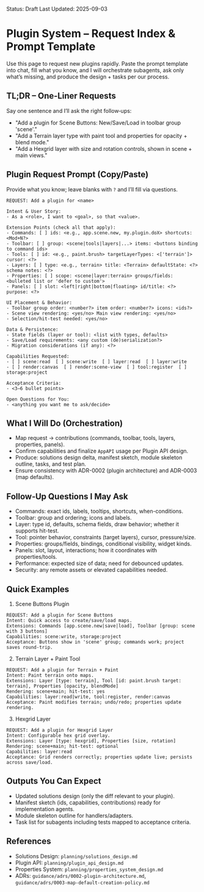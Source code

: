 Status: Draft
Last Updated: 2025-09-03

# Plugin System – Request Index & Prompt Template

Use this page to request new plugins rapidly. Paste the prompt template into chat, fill what you know, and I will orchestrate subagents, ask only what’s missing, and produce the design + tasks per our process.

## TL;DR – One-Liner Requests

Say one sentence and I’ll ask the right follow‑ups:

- "Add a plugin for Scene Buttons: New/Save/Load in toolbar group 'scene'."
- "Add a Terrain layer type with paint tool and properties for opacity + blend mode."
- "Add a Hexgrid layer with size and rotation controls, shown in scene + main views."

## Plugin Request Prompt (Copy/Paste)

Provide what you know; leave blanks with `?` and I’ll fill via questions.

```
REQUEST: Add a plugin for <name>

Intent & User Story:
- As a <role>, I want to <goal>, so that <value>.

Extension Points (check all that apply):
- Commands: [ ] ids: <e.g., app.scene.new, my.plugin.doX> shortcuts: <Mod+N?>
- Toolbar: [ ] group: <scene|tools|layers|...> items: <buttons binding to command ids>
- Tools: [ ] id: <e.g., paint.brush> targetLayerTypes: <['terrain']> cursor: <?>
- Layers: [ ] type: <e.g., terrain> title: <Terrain> defaultState: <?> schema notes: <?>
- Properties: [ ] scope: <scene|layer:terrain> groups/fields: <bulleted list or 'defer to custom'>
- Panels: [ ] slot: <left|right|bottom|floating> id/title: <?> purpose: <?>

UI Placement & Behavior:
- Toolbar group order: <number?> item order: <number?> icons: <ids?>
- Scene view rendering: <yes/no> Main view rendering: <yes/no>
- Selection/hit-test needed: <yes/no>

Data & Persistence:
- State fields (layer or tool): <list with types, defaults>
- Save/Load requirements: <any custom (de)serialization?>
- Migration considerations (if any): <?>

Capabilities Requested:
- [ ] scene:read  [ ] scene:write  [ ] layer:read  [ ] layer:write
- [ ] render:canvas  [ ] render:scene-view  [ ] tool:register  [ ] storage:project

Acceptance Criteria:
- <3–6 bullet points>

Open Questions for You:
- <anything you want me to ask/decide>
```

## What I Will Do (Orchestration)

- Map request → contributions (commands, toolbar, tools, layers, properties, panels).
- Confirm capabilities and finalize `AppAPI` usage per Plugin API design.
- Produce: solutions design delta, manifest sketch, module skeleton outline, tasks, and test plan.
- Ensure consistency with ADR-0002 (plugin architecture) and ADR-0003 (map defaults).

## Follow‑Up Questions I May Ask

- Commands: exact ids, labels, tooltips, shortcuts, when-conditions.
- Toolbar: group and ordering; icons and labels.
- Layer: type id, defaults, schema fields, draw behavior; whether it supports hit-test.
- Tool: pointer behavior, constraints (target layers), cursor, pressure/size.
- Properties: groups/fields, bindings, conditional visibility, widget kinds.
- Panels: slot, layout, interactions; how it coordinates with properties/tools.
- Performance: expected size of data; need for debounced updates.
- Security: any remote assets or elevated capabilities needed.

## Quick Examples

1. Scene Buttons Plugin

```
REQUEST: Add a plugin for Scene Buttons
Intent: Quick access to create/save/load maps.
Extensions: Commands [app.scene.new|save|load], Toolbar [group: scene with 3 buttons]
Capabilities: scene:write, storage:project
Acceptance: Buttons show in 'scene' group; commands work; project saves round-trip.
```

2. Terrain Layer + Paint Tool

```
REQUEST: Add a plugin for Terrain + Paint
Intent: Paint terrain onto maps.
Extensions: Layer [type: terrain], Tool [id: paint.brush target: terrain], Properties [opacity, blendMode]
Rendering: scene+main; hit-test: yes
Capabilities: layer:read|write, tool:register, render:canvas
Acceptance: Paint modifies terrain; undo/redo; properties update rendering.
```

3. Hexgrid Layer

```
REQUEST: Add a plugin for Hexgrid Layer
Intent: Configurable hex grid overlay.
Extensions: Layer [type: hexgrid], Properties [size, rotation]
Rendering: scene+main; hit-test: optional
Capabilities: layer:read
Acceptance: Grid renders correctly; properties update live; persists across save/load.
```

## Outputs You Can Expect

- Updated solutions design (only the diff relevant to your plugin).
- Manifest sketch (ids, capabilities, contributions) ready for implementation agents.
- Module skeleton outline for handlers/adapters.
- Task list for subagents including tests mapped to acceptance criteria.

## References

- Solutions Design: `planning/solutions_design.md`
- Plugin API: `planning/plugin_api_design.md`
- Properties System: `planning/properties_system_design.md`
- ADRs: `guidance/adrs/0002-plugin-architecture.md`, `guidance/adrs/0003-map-default-creation-policy.md`
